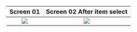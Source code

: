 Screen 01             |  Screen 02 After item select
:-------------------------:|:-------------------------:
![](https://i.imgur.com/WxRJ7S8.png)  |  ![](https://i.imgur.com/EuI2huu.png)